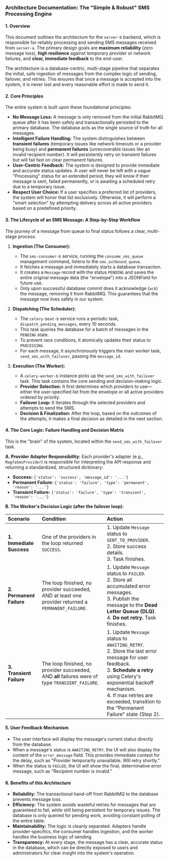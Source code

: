 ### **Architecture Documentation: The "Simple & Robust" SMS Processing Engine**

#### 1. Overview

This document outlines the architecture for the `server-b` backend, which is responsible for reliably processing and sending SMS messages received from `server-a`. The primary design goals are **maximum reliability** (zero message loss), **high resilience** against temporary provider or network failures, and **clear, immediate feedback** to the end-user.

The architecture is a database-centric, multi-stage pipeline that separates the initial, safe ingestion of messages from the complex logic of sending, failover, and retries. This ensures that once a message is accepted into the system, it is never lost and every reasonable effort is made to send it.

#### 2. Core Principles

The entire system is built upon these foundational principles:

*   **No Message Loss:** A message is only removed from the initial RabbitMQ queue after it has been safely and transactionally persisted to the primary database. The database acts as the single source of truth for all messages.
*   **Intelligent Failure Handling:** The system distinguishes between **transient failures** (temporary issues like network timeouts or a provider being busy) and **permanent failures** (unrecoverable issues like an invalid recipient number). It will persistently retry on transient failures but will fail fast on clear permanent failures.
*   **User-Centric Feedback:** The system is designed to provide immediate and accurate status updates. A user will never be left with a vague "Processing" status for an extended period; they will know if their message is sent, failed permanently, or is awaiting a scheduled retry due to a temporary issue.
*   **Respect User Choice:** If a user specifies a preferred list of providers, the system will honor that list exclusively. Otherwise, it will perform a "smart selection" by attempting delivery across all active providers based on a predefined priority.

#### 3. The Lifecycle of an SMS Message: A Step-by-Step Workflow

The journey of a message from queue to final status follows a clear, multi-stage process:

1.  **Ingestion (The Consumer):**
    *   The `sms-consumer-b` service, running the `consume_sms_queue` management command, listens to the `sms_outbound_queue`.
    *   It fetches a message and immediately starts a database transaction.
    *   It creates a `Message` record with the status `PENDING` and saves the entire original message data (the "envelope") into a JSONField for future use.
    *   Only upon successful database commit does it acknowledge (`ack`) the message, removing it from RabbitMQ. This guarantees that the message now lives safely in our system.

2.  **Dispatching (The Scheduler):**
    *   The `celery-beat-b` service runs a periodic task, `dispatch_pending_messages`, every 10 seconds.
    *   This task queries the database for a batch of messages in the `PENDING` state.
    *   To prevent race conditions, it atomically updates their status to `PROCESSING`.
    *   For each message, it asynchronously triggers the main worker task, `send_sms_with_failover`, passing the `message_id`.

3.  **Execution (The Worker):**
    *   A `celery-worker-b` instance picks up the `send_sms_with_failover` task. This task contains the core sending and decision-making logic.
    *   **Provider Selection:** It first determines which providers to use—either the user-specified list from the envelope or all active providers ordered by priority.
    *   **Failover Loop:** It iterates through the selected providers and attempts to send the SMS.
    *   **Decision & Finalization:** After the loop, based on the outcomes of the attempts, it makes a final decision as detailed in the next section.

#### 4. The Core Logic: Failure Handling and Decision Matrix

This is the "brain" of the system, located within the `send_sms_with_failover` task.

**A. Provider Adapter Responsibility:**
Each provider's adapter (e.g., `MagfaSmsProvider`) is responsible for interpreting the API response and returning a standardized, structured dictionary:
*   **Success:** `{'status': 'success', 'message_id': '...'}`
*   **Permanent Failure:** `{'status': 'failure', 'type': 'permanent', 'reason': '...'}`
*   **Transient Failure:** `{'status': 'failure', 'type': 'transient', 'reason': '...'}`

**B. The Worker's Decision Logic (after the failover loop):**

| **Scenario** | **Condition** | **Action** |
| :--- | :--- | :--- |
| **1. Immediate Success** | One of the providers in the loop returned `SUCCESS`. | 1. Update `Message` status to `SENT_TO_PROVIDER`.<br>2. Store success details.<br>3. Task finishes. |
| **2. Permanent Failure** | The loop finished, no provider succeeded, AND at least one provider returned a `PERMANENT_FAILURE`. | 1. Update `Message` status to `FAILED`.<br>2. Store all accumulated error messages.<br>3. Publish the message to the **Dead Letter Queue (DLQ)**.<br>4. **Do not retry.** Task finishes. |
| **3. Transient Failure** | The loop finished, no provider succeeded, AND **all** failures were of type `TRANSIENT_FAILURE`. | 1. Update `Message` status to `AWAITING_RETRY`.<br>2. Store the last error message for user feedback.<br>3. **Schedule a retry** using Celery's exponential backoff mechanism.<br>4. If max retries are exceeded, transition to the "Permanent Failure" state (Step 2). |

#### 5. User Feedback Mechanism

*   The user interface will display the message's current status directly from the database.
*   When a message's status is `AWAITING_RETRY`, the UI will also display the content of the `error_message` field. This provides immediate context for the delay, such as "Provider temporarily unavailable. Will retry shortly."
*   When the status is `FAILED`, the UI will show the final, determinative error message, such as "Recipient number is invalid."

#### 6. Benefits of this Architecture

*   **Reliability:** The transactional hand-off from RabbitMQ to the database prevents message loss.
*   **Efficiency:** The system avoids wasteful retries for messages that are guaranteed to fail, while still being persistent for temporary issues. The database is only queried for pending work, avoiding constant polling of the entire table.
*   **Maintainability:** The logic is cleanly separated. Adapters handle provider-specifics, the consumer handles ingestion, and the worker handles the business logic of sending.
*   **Transparency:** At every stage, the message has a clear, accurate status in the database, which can be directly exposed to users and administrators for clear insight into the system's operation.